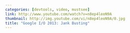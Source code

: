 ```yaml
---
categories: [devtools, video, mustsee]
link: http://www.youtube.com/watch?v=n8ep4leoN9A
thumbnail: http://img.youtube.com/vi/n8ep4leoN9A/0.jpg
title: "Google I/O 2013: Jank Busting"
---
```

